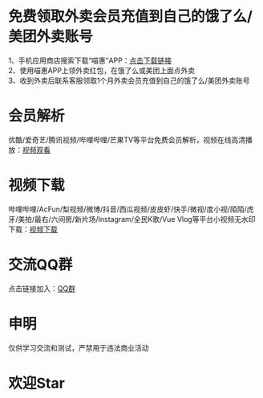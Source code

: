 # 免费领取外卖会员充值到自己的饿了么/美团外卖账号  
1、手机应用商店搜索下载“喵惠”APP：[点击下载链接](https://a.app.qq.com/o/simple.jsp?pkgname=com.miaohui.xin "点击链接")  
2、使用喵惠APP上领外卖红包，在饿了么或美团上面点外卖  
3、收到外卖后联系客服领取1个月外卖会员充值到自己的饿了么/美团外卖账号  

# 会员解析  
优酷/爱奇艺/腾讯视频/哔哩哔哩/芒果TV等平台免费会员解析，视频在线高清播放：[视频观看](https://resoumen.com/v/ "点击链接")  

# 视频下载  
哔哩哔哩/AcFun/梨视频/微博/抖音/西瓜视频/皮皮虾/快手/微视/度小视/陌陌/虎牙/美拍/最右/六间房/新片场/Instagram/全民K歌/Vue Vlog等平台小视频无水印下载：[视频下载](https://resoumen.com/x/ "点击链接")  

# 交流QQ群 
点击链接加入：[QQ群](https://jq.qq.com/?_wv=1027&k=RaVzSa9C "点击链接")  

# 申明 
仅供学习交流和测试，严禁用于违法商业活动  

# 欢迎Star  
